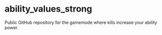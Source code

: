 # ability_values_strong
 Public GitHub repository for the gamemode where kills increase your ability power.
